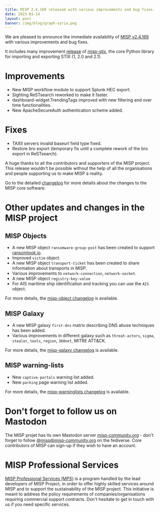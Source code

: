 ```yaml
---
title: MISP 2.4.169 released with various improvements and bug fixes. 
date: 2023-03-14
layout: post
banner: /img/blog/graph-syria.png 
---
```


We are pleased to announce the immediate availability of [MISP v2.4.169](https://github.com/MISP/MISP/releases/tag/v2.4.169) with various improvements and bug fixes.  

It includes many improvement [release](https://github.com/MISP/misp-stix/releases/tag/v2.4.169) of [misp-stix](https://github.com/MISP/misp-stix), the core Python library for importing and exporting STIX (1, 2.0 and 2.1).

# Improvements

- New MISP workflow module to support Splunk HEC export.
- Sighting ReSTsearch reworked to make it faster.
- dashboard-widget:TrendingTags improved with new filtering and over time functionalities.
- New ApacheSecureAuth authentication scheme added.

# Fixes

- TAXII servers invalid baseurl field type fixed.
- Restore bro export (temporary fix until a complete rework of the bro export in ReSTsearch).

A huge thanks to all the contributors and supporters of the MISP project. This release wouldn't be possible without the help of all the organisations and people supporting us to make MISP a reality.

Go to the detailed [changelog](https://www.misp-project.org/Changelog.txt) for more details about the changes to the MISP core software.

# Other updates and changes in the MISP project

## MISP Objects

- A new MISP object `ransomware-group-post` has been created to support [ransomlook.io](https://www.ransomlook.io/).  
- Improved `victim` object.
- A new MISP object `transport-ticket` has been created to share information about transports in MISP.
- Various improvements to `network-connection`, `network-socket`.
- A new MISP object `registry-key-value`
- For AIS maritime ship identification and tracking you can use the `AIS` object.

For more details, the [misp-object changelog](https://www.misp-project.org/Changelog-misp-objects.txt) is available.

## MISP Galaxy

- A new MISP galaxy `first-dns` matrix describing DNS abuse techniques has been added.
- Various improvements in different galaxy such as `threat-actors`, `sigma`, `stealer`, `tools`, `region`, `360net`, MITRE ATT&CK.

For more details, the [misp-galaxy changelog](https://www.misp-project.org/Changelog-misp-galaxy.txt) is available.

## MISP warning-lists

- New `captive-portals` warning list added.
- New `parking` page warning list added.

For more details, the [misp-warninglists changelog](https://www.misp-project.org/Changelog-misp-warninglists.txt) is available.

# Don't forget to follow us on Mastodon

The MISP projet has its own Mastodon server [misp-community.org](https://misp-community.org/) - don't forget to follow @misp@misp-community.org on the fediverse. Core contributors of MISP can sign-up if they wish to have an account.

# MISP Professional Services

[MISP Professional Services (MPS)](https://www.misp-project.org/professional-services/) is a program handled by the lead developers of MISP Project, in order to offer highly skilled services around MISP and to support the sustainability of the MISP project. This initiative is meant to address the policy requirements of companies/organisations requiring commercial support contracts. Don't hesitate to get in touch with us if you need specific services.
